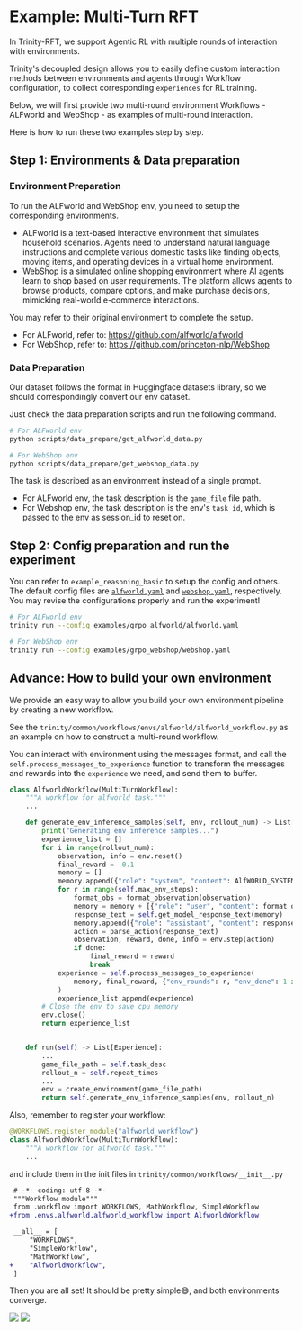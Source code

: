 # Example: Multi-Turn RFT

In Trinity-RFT, we support Agentic RL with multiple rounds of interaction with environments.

Trinity's decoupled design allows you to easily define custom interaction methods between environments and agents through Workflow configuration, to collect corresponding `experiences` for RL training.

Below, we will first provide two multi-round environment Workflows - ALFworld and WebShop - as examples of multi-round interaction.

Here is how to run these two examples step by step.

## Step 1: Environments & Data preparation
### Environment Preparation
To run the ALFworld and WebShop env, you need to setup the corresponding environments.
- ALFworld is a text-based interactive environment that simulates household scenarios. Agents need to understand natural language instructions and complete various domestic tasks like finding objects, moving items, and operating devices in a virtual home environment.
- WebShop is a simulated online shopping environment where AI agents learn to shop based on user requirements. The platform allows agents to browse products, compare options, and make purchase decisions, mimicking real-world e-commerce interactions.

You may refer to their original environment to complete the setup.
- For ALFworld, refer to: https://github.com/alfworld/alfworld
- For WebShop, refer to: https://github.com/princeton-nlp/WebShop

### Data Preparation
Our dataset follows the format in Huggingface datasets library, so we should correspondingly convert our env dataset.

Just check the data preparation scripts and run the following command.
```bash
# For ALFworld env
python scripts/data_prepare/get_alfworld_data.py

# For WebShop env
python scripts/data_prepare/get_webshop_data.py
```

The task is described as an environment instead of a single prompt.
- For ALFworld env, the task description is the `game_file` file path.
- For Webshop env, the task description is the env's `task_id`, which is passed to the env as session_id to reset on.

## Step 2: Config preparation and run the experiment

You can refer to `example_reasoning_basic` to setup the config and others. The default config files are [`alfworld.yaml`](../../../../examples/grpo_alfworld/alfworld.yaml) and [`webshop.yaml`](../../../../examples/grpo_webshop/webshop.yaml), respectively.
You may revise the configurations properly and run the experiment!

```bash
# For ALFworld env
trinity run --config examples/grpo_alfworld/alfworld.yaml

# For WebShop env
trinity run --config examples/grpo_webshop/webshop.yaml
```

## Advance: How to build your own environment

We provide an easy way to allow you build your own environment pipeline by creating a new workflow.

See the `trinity/common/workflows/envs/alfworld/alfworld_workflow.py` as an example on how to construct a multi-round workflow.

You can interact with environment using the messages format, and call the `self.process_messages_to_experience` function to transform the messages and rewards into the `experience` we need, and send them to buffer.

```python
class AlfworldWorkflow(MultiTurnWorkflow):
    """A workflow for alfworld task."""
    ...

    def generate_env_inference_samples(self, env, rollout_num) -> List[Experience]:
        print("Generating env inference samples...")
        experience_list = []
        for i in range(rollout_num):
            observation, info = env.reset()
            final_reward = -0.1
            memory = []
            memory.append({"role": "system", "content": AlfWORLD_SYSTEM_PROMPT})
            for r in range(self.max_env_steps):
                format_obs = format_observation(observation)
                memory = memory + [{"role": "user", "content": format_obs}]
                response_text = self.get_model_response_text(memory)
                memory.append({"role": "assistant", "content": response_text})
                action = parse_action(response_text)
                observation, reward, done, info = env.step(action)
                if done:
                    final_reward = reward
                    break
            experience = self.process_messages_to_experience(
                memory, final_reward, {"env_rounds": r, "env_done": 1 if done else 0}
            )
            experience_list.append(experience)
        # Close the env to save cpu memory
        env.close()
        return experience_list


    def run(self) -> List[Experience]:
        ...
        game_file_path = self.task_desc
        rollout_n = self.repeat_times
        ...
        env = create_environment(game_file_path)
        return self.generate_env_inference_samples(env, rollout_n)
```

Also, remember to register your workflow:
```python
@WORKFLOWS.register_module("alfworld_workflow")
class AlfworldWorkflow(MultiTurnWorkflow):
    """A workflow for alfworld task."""
    ...
```

and include them in the init files in `trinity/common/workflows/__init__.py`

```diff
 # -*- coding: utf-8 -*-
 """Workflow module"""
 from .workflow import WORKFLOWS, MathWorkflow, SimpleWorkflow
+from .envs.alfworld.alfworld_workflow import AlfworldWorkflow

 __all__ = [
     "WORKFLOWS",
     "SimpleWorkflow",
     "MathWorkflow",
+    "AlfworldWorkflow",
 ]
```

Then you are all set! It should be pretty simple😄, and both environments converge.

![]("../../assets/alfworld_reward_curve.png")
![]("../../assets/webshop_reward_curve.png")
